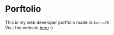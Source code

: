 # Porftolio

This is my web developer portfolio made in `AstroJS`
<br />
Visit the website [here](https://harelolguin.dev) :)
